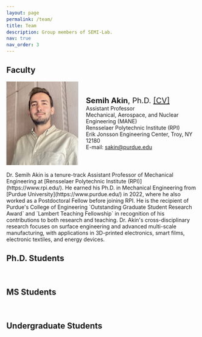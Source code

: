 ```yaml
---
layout: page
permalink: /team/
title: Team
description: Group members of SEMI-Lab. 
nav: true
nav_order: 3
---
```


## Faculty

<div style="display: flex; align-items: center;">
    <img src="../assets/img/Akin_Semihh.webp" width="190" height="220"/>
    <div style="text-align: left; margin-left: 20px;">
        <span style="font-size: 20px;"><b>Semih Akin</b>, Ph.D. <a href="https://semi-lab.github.io/assets\pdf\Semih_Akin_CV.pdf">[CV]</a></span>
        <br>
        Assistant Professor
        <br>
        Mechanical, Aerospace, and Nuclear Engineering (MANE)
        <br>
        Rensselaer Polytechnic Institute (RPI)
        <br>
        Erik Jonsson Engineering Center, Troy, NY 12180
        <br>
        E-mail: <a href="mailto:sakin@purdue.edu">sakin@purdue.edu</a>
    </div>
</div>
<br>
 Dr. Semih Akin is a tenure-track Assistant Professor of Mechanical Engineering at [Rensselaer Polytechnic Institute (RPI)](https://www.rpi.edu/). He earned his Ph.D. in Mechanical Engineering from [Purdue University](https://www.purdue.edu/) in 2022, where he also worked as a Postdoctoral Fellow before joining RPI. He is the recipient of Purdue's College of Engineering `Outstanding Graduate Student Research Award` and `Lambert Teaching Fellowship` in recognition of his contributions to both research and teaching. Dr. Akin's cross-disciplinary research focuses on surface engineering and advanced multi-scale manufacturing, with applications in 3D-printed electronics, smart films, electronic textiles, and energy devices.  

## Ph.D. Students
<br>


<!--<style>
        .image-row {
            display: flex; /* Use flexbox for horizontal alignment */
            justify-content: space-between; /* Space evenly between the images */
            align-items: center; /* Center vertically */
        }

        .image-row img {
            max-width: 45%; /* Limit the width of each image */
            height: auto; /* Maintain aspect ratio */
        }
    </style>
</head>
<body>
    <div class="image-row">
        <img src="image1.jpg" alt="Image 1">
        <img src="image2.jpg" alt="Image 2">
    </div>
</body>
</html>
-->



## MS Students
<br>

## Undergraduate Students